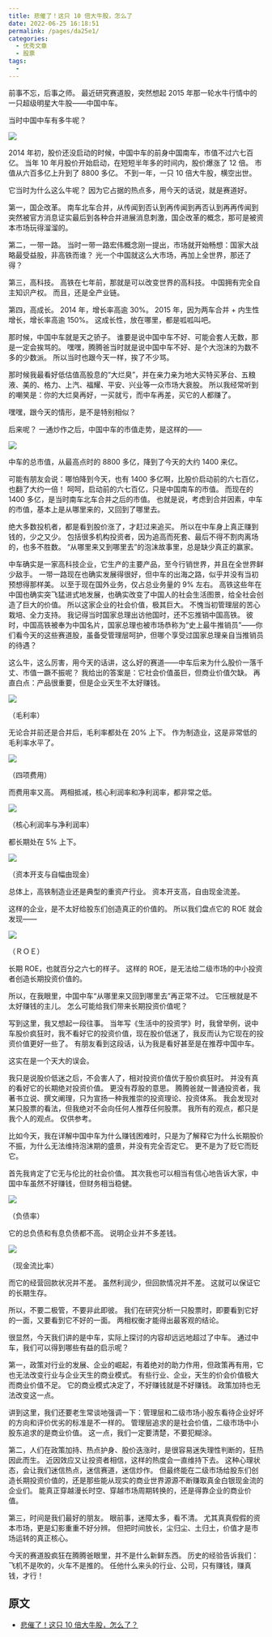 ```yaml
---
title: 悲催了！这只 10 倍大牛股，怎么了
date: 2022-06-25 16:18:51
permalink: /pages/da25e1/
categories:
  - 优秀文章
  - 股票
tags:
  -
---
```


前事不忘，后事之师。
最近研究赛道股，突然想起 2015 年那一轮水牛行情中的一只超级明星大牛股——中国中车。

当时中国中车有多牛呢？

![](../../.vuepress/public/img/article/542.png)

2014 年初，股价还没启动的时候，中国中车的前身中国南车，市值不过六七百亿。
当年 10 年月股价开始启动，在短短半年多的时间内，股价爆涨了 12 倍。
市值从六百多亿上升到了 8800 多亿。
不到一年，一只 10 倍大牛股，横空出世。

它当时为什么这么牛呢？
因为它占据的热点多，用今天的话说，就是赛道好。

第一，国企改革。
南车北车合并，从传闻到否认到再传闻到再否认到再再传闻到突然被官方消息证实最后到各种合并进展消息刺激，国企改革的概念，那可是被资本市场玩得溜溜的。

第二，一带一路。
当时一带一路宏伟概念刚一提出，市场就开始畅想：国家大战略最受益股，非高铁而谁？
光一个中国就这么大市场，再加上全世界，那还了得？

第三，高科技。
高铁在七年前，那就是可以改变世界的高科技。
中国拥有完全自主知识产权。
而且，还是全产业链。

第四，高成长。
2014 年，增长率高逾 30%。
2015 年，因为两车合并 + 内生性增长，增长率高逾 150%。
这成长性，放在哪里，都是呱呱叫吧。

那时候，中国中车就是天之骄子。
谁要是说中国中车不好、可能会套人无数，那是一定会挨骂的。
嘿嘿，腾腾爸当时就是说中国中车不好、是个大泡沫的为数不多的少数派。
所以当时也跟今天一样，挨了不少骂。

那时候我最看好低估值高股息的“大烂臭”，并在亲力亲为地大买特买茅台、五粮液、美的、格力、上汽、福耀、平安、兴业等一众市场大衰股。
所以我经常听到的嘲笑是：你的大烂臭再好，一买就亏，而中车再差，买它的人都赚了。

嘿嘿，跟今天的情形，是不是特别相似？

后来呢？
一通炒作之后，中国中车的市值走势，是这样的——

![](../../.vuepress/public/img/article/543.png)

中车的总市值，从最高点时的 8800 多亿，降到了今天的大约 1400 来亿。

可能有朋友会说：哪怕降到今天，也有 1400 多亿啊，比股价启动前的六七百亿，也翻了大约一倍！
呵呵，启动前的六七百亿，只是中国南车的市值。
而现在的 1400 多亿，是当时南车北车合并之后的市值。
也就是说，考虑到合并因素，中车的市值，基本上是从哪里来的，又回到了哪里去。

绝大多数投机者，都是看到股价涨了，才赶过来追买。
所以在中车身上真正赚到钱的，少之又少。
包括很多机构投资者，因为追高而死套、最后不得不割肉离场的，也多不胜数。
“从哪里来又到哪里去”的泡沫故事里，总是缺少真正的赢家。

中车确实是一家高科技企业，它生产的主要产品，至今行销世界，并且在全世界鲜少敌手。
一带一路现在也确实发展得很好，但中车的出海之路，似乎并没有当初预想得那样美。
以至于现在国外业务，仅占总业务量的 9% 左右。
高铁这些年在中国也确实突飞猛进式地发展，也确实改变了中国人的社会生活图景，给全社会创造了巨大的价值。
所以这家企业的社会价值，极其巨大。
不愧当初管理层的苦心栽培、全力支持。
我记得当时国家总理出访他国时，还不忘推销中国高铁。
彼时，中国高铁被奉为中国名片，国家总理也被市场恭称为“史上最牛推销员”——你们看今天的这些赛道股，虽备受管理层呵护，但哪个享受过国家总理亲自当推销员的待遇？

这么牛，这么厉害，用今天的话讲，这么好的赛道——中车后来为什么股价一落千丈、市值一蹶不振呢？
我给出的答案是：它社会价值虽巨，但商业价值欠缺。
再直白点：产品很重要，但是企业天生不太好赚钱。

![](../../.vuepress/public/img/article/544.png)

（毛利率）

无论合并前还是合并后，毛利率都处在 20% 上下。
作为制造业，这是非常低的毛利率水平了。

![](../../.vuepress/public/img/article/545.png)

（四项费用）

而费用率又高。
两相抵减，核心利润率和净利润率，都非常之低。

![](../../.vuepress/public/img/article/546.png)

（核心利润率与净利润率）

都长期处在 5% 上下。

![](../../.vuepress/public/img/article/547.png)

（资本开支与自幅由现金）

总体上，高铁制造业还是典型的重资产行业。
资本开支高，自由现金流差。

这样的企业，是不太好给股东们创造真正的价值的。
所以我们盘点它的 ROE 就会发现——

![](../../.vuepress/public/img/article/548.png)

（ＲＯＥ）

长期 ROE，也就百分之六七的样子。
这样的 ROE，是无法给二级市场的中小投资者创造长期投资价值的。

所以，在我眼里，中国中车“从哪里来又回到哪里去”再正常不过。
它压根就是不太好赚钱的主儿。
怎么可能给我们带来长期投资价值呢？

写到这里，我又想起一段往事。
当年写《生活中的投资学》时，我曾举例，说中车股价疯狂时，我不看好它的投资价值，现在股价低迷了，我反而认为它现在的投资价值更好一些了。
有朋友看到这段话，认为我是看好甚至是在推荐中国中车。

这实在是一个天大的误会。

我只是说股价低迷之后，不会害人了，相对投资价值优于股价疯狂时。
并没有真的看好它的长期绝对投资价值。
更没有荐股的意思。
腾腾爸就一普通投资者，我著书立说、撰文阐理，只为宣扬一种我推崇的投资理论、投资体系。
我会发现对某只股票的看法，但我绝对不会向任何人推荐任何股票。
我所有的观点，都只是我个人的观点。
仅供参考。

比如今天，我在详解中国中车为什么赚钱困难时，只是为了解释它为什么长期股价不振，为什么无法维持泡沫期的盛景，并没有完全否定它。
更不是为了贬它而贬它。

首先我肯定了它无与伦比的社会价值。
其次我也可以相当有信心地告诉大家，中国中车虽然不好赚钱，但财务相当稳健。

![](../../.vuepress/public/img/article/549.png)

（负债率）

它的总负债和有息负债都不高。
说明企业并不多差钱。

![](../../.vuepress/public/img/article/550.png)

（现金流比率）

而它的经营回款状况并不差。
虽然利润少，但回款情况并不差。
这就可以保证它的长期生存。

所以，不要二极管，不要非此即彼。
我们在研究分析一只股票时，即要看到它好的一面，又要看到它不好的一面。
两相权衡才能得出最客观的结论。

很显然，今天我们讲的是中车，实际上探讨的内容却远远地超过了中车。
通过中车，我们可以得到哪些有益的启示呢？

第一，政策对行业的发展、企业的崛起，有着绝对的助力作用，但政策再有用，它也无法改变行业与企业天生的商业模式。
有些行业、企业，天生的价会价值极大而商业价值不足。
它的商业模式决定了，不好赚钱就是不好赚钱。
政策加持也无法改变这一点。

讲到这里，我们还要老生常谈地强调一下：管理层和二级市场小股东看待企业好坏的方向和评价优劣的标准是不一样的。
管理层追求的是社会价值，二级市场中小股东追求的是商业价值。
这一点，我们一定要清楚，不要犯糊涂。

第二，人们在政策加持、热点护身、股价迭涨时，是很容易迷失理性判断的，狂热因此而生。
近因效应又让投资者相信，这样的热度会一直维持下去。
这种心理状态，会让我们迷信热点，迷信赛道，迷信炒作。
但最终能在二级市场给股东们创造长期投资价值的，还是那些能从现实的商业世界源源不断赚取真金白银现金流的企业们。
能真正穿越漫长时空、穿越市场周期转换的，还是得靠企业的商业价值。

第三，时间是我们最好的朋友。
眼前事，迷障太多，看不清。
尤其真真假假的资本市场，更是幻影重重不好分辨。
但把时间放长，尘归尘、土归土，价值才是市场运转的真正核心。

今天的赛道股疯狂在腾腾爸眼里，并不是什么新鲜东西。
历史的经验告诉我们：飞机不是吹的，火车不是推的。
任他什么来头的行业、公司，只有赚钱，赚真钱，才行！

## 原文

- [悲催了！这只 10 倍大牛股，怎么了？](https://mp.weixin.qq.com/s/da26zO8xd59oQzaglz8v6Q)
